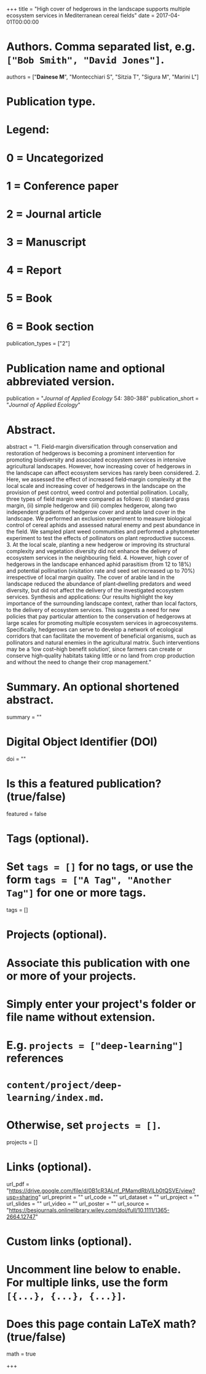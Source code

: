 +++
title = "High cover of hedgerows in the landscape supports multiple ecosystem services in Mediterranean cereal fields"
date = 2017-04-01T00:00:00

# Authors. Comma separated list, e.g. `["Bob Smith", "David Jones"]`.
authors = ["**Dainese M**", "Montecchiari S", "Sitzia T", "Sigura M", "Marini L"]

# Publication type.
# Legend:
# 0 = Uncategorized
# 1 = Conference paper
# 2 = Journal article
# 3 = Manuscript
# 4 = Report
# 5 = Book
# 6 = Book section
publication_types = ["2"]

# Publication name and optional abbreviated version.
publication = "*Journal of Applied Ecology* 54: 380-388"
publication_short = "*Journal of Applied Ecology*"

# Abstract.
abstract = "1. Field‐margin diversification through conservation and restoration of hedgerows is becoming a prominent intervention for promoting biodiversity and associated ecosystem services in intensive agricultural landscapes. However, how increasing cover of hedgerows in the landscape can affect ecosystem services has rarely been considered. 2. Here, we assessed the effect of increased field‐margin complexity at the local scale and increasing cover of hedgerows in the landscape on the provision of pest control, weed control and potential pollination. Locally, three types of field margin were compared as follows: (i) standard grass margin, (ii) simple hedgerow and (iii) complex hedgerow, along two independent gradients of hedgerow cover and arable land cover in the landscape. We performed an exclusion experiment to measure biological control of cereal aphids and assessed natural enemy and pest abundance in the field. We sampled plant weed communities and performed a phytometer experiment to test the effects of pollinators on plant reproductive success. 3. At the local scale, planting a new hedgerow or improving its structural complexity and vegetation diversity did not enhance the delivery of ecosystem services in the neighbouring field. 4. However, high cover of hedgerows in the landscape enhanced aphid parasitism (from 12 to 18%) and potential pollination (visitation rate and seed set increased up to 70%) irrespective of local margin quality. The cover of arable land in the landscape reduced the abundance of plant‐dwelling predators and weed diversity, but did not affect the delivery of the investigated ecosystem services. Synthesis and applications: Our results highlight the key importance of the surrounding landscape context, rather than local factors, to the delivery of ecosystem services. This suggests a need for new policies that pay particular attention to the conservation of hedgerows at large scales for promoting multiple ecosystem services in agroecosystems. Specifically, hedgerows can serve to develop a network of ecological corridors that can facilitate the movement of beneficial organisms, such as pollinators and natural enemies in the agricultural matrix. Such interventions may be a ‘low cost–high benefit solution’, since farmers can create or conserve high‐quality habitats taking little or no land from crop production and without the need to change their crop management."

# Summary. An optional shortened abstract.
summary = ""

# Digital Object Identifier (DOI)
doi = ""

# Is this a featured publication? (true/false)
featured = false

# Tags (optional).
#   Set `tags = []` for no tags, or use the form `tags = ["A Tag", "Another Tag"]` for one or more tags.
tags = []

# Projects (optional).
#   Associate this publication with one or more of your projects.
#   Simply enter your project's folder or file name without extension.
#   E.g. `projects = ["deep-learning"]` references 
#   `content/project/deep-learning/index.md`.
#   Otherwise, set `projects = []`.
projects = []

# Links (optional).
url_pdf = "https://drive.google.com/file/d/0B1cR3ALnf_PMamdRbVlLb0tQSVE/view?usp=sharing"
url_preprint = ""
url_code = ""
url_dataset = ""
url_project = ""
url_slides = ""
url_video = ""
url_poster = ""
url_source = "https://besjournals.onlinelibrary.wiley.com/doi/full/10.1111/1365-2664.12747"

# Custom links (optional).
#   Uncomment line below to enable. For multiple links, use the form `[{...}, {...}, {...}]`.


# Does this page contain LaTeX math? (true/false)
math = true

+++

